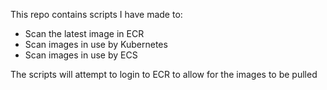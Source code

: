 
This repo contains scripts I have made to:
* Scan the latest image in ECR
* Scan images in use by Kubernetes
* Scan images in use by ECS

The scripts will attempt to login to ECR to allow for the images to be pulled